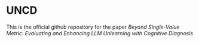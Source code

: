# UNCD

This is the official github repository for the paper *Beyond Single-Value Metric: Evaluating and Enhancing LLM Unlearning with Cognitive Diagnosis*
